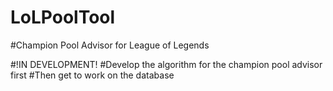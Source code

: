 # LoLPoolTool
#Champion Pool Advisor for League of Legends

#!IN DEVELOPMENT!
#Develop the algorithm for the champion pool advisor first
#Then get to work on the database
